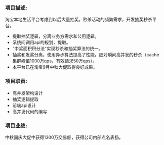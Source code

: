 ### 项目描述:     
淘宝本地生活平台考虑到以后大量抽奖，秒杀活动的频繁需求，开发抽奖秒杀平台。

* 提取抽奖逻辑，分离业务方需求和公用逻辑。
* 系统间调用api的规划，提取。
* “中奖面积积分法”实现秒杀和抽奖算法的统一。
* 抽奖和发奖分离，使用异步算法提高了性能，应对瞬间高并发的秒杀（cache集群峰值1000万qps，有效请求50万qps）。
* 本平台已在淘宝9月中秋大促取得良好成果。

### 项目职责:   
* 高并发架构设计
* 抽奖逻辑提取
* 前端api设计
* 高并发代码的编写

### 项目业绩: 
中秋国庆大促中获得1300万交易额，获得公司内部点名表扬。